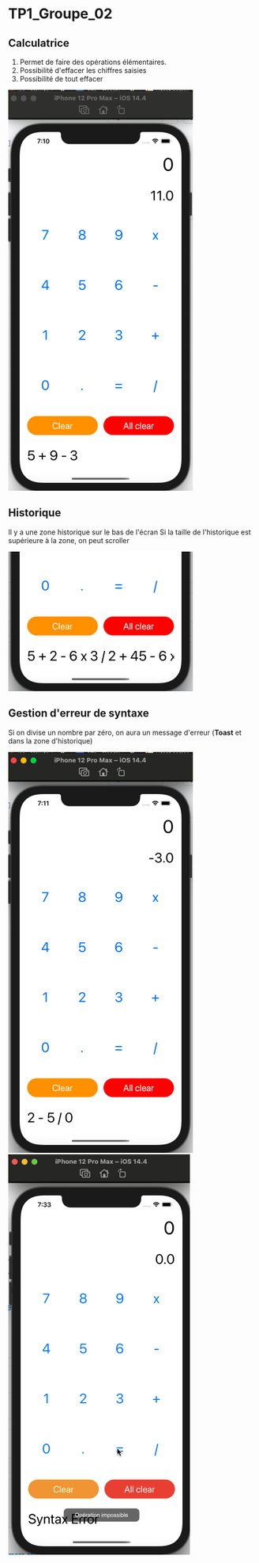 # TP1_Groupe_02

## Calculatrice
1. Permet de faire des opérations élémentaires.
2. Possibilité d'effacer les chiffres saisies
3. Possibilité de tout effacer


![Opération élémentaire](https://github.com/mamy1310/TP1_Groupe_02/blob/main/operation.png)



## Historique
Il y a une zone historique sur le bas de l'écran
Si la taille de l'historique est supérieure à la zone, on peut scroller


![Zone scrollable](https://github.com/mamy1310/TP1_Groupe_02/blob/main/scrollable_zone.png)




## Gestion d'erreur de syntaxe
Si on divise un nombre par zéro, on aura un message d'erreur (**Toast** et dans la zone d'historique)


![Syntax error](https://github.com/mamy1310/TP1_Groupe_02/blob/main/se1.png)
![Syntax error](https://github.com/mamy1310/TP1_Groupe_02/blob/main/se2.png)
